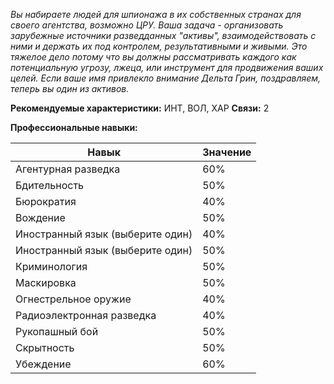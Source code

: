 *Вы набираете людей для шпионажа в их собственных странах для своего агентства, возможно ЦРУ. Ваша задача - организовать зарубежные источники разведданных "активы", взаимодействовать с ними и держать их под контролем, результативными и живыми. Это тяжелое дело потому что вы должны рассматривать каждого как потенциальную угрозу, лжеца, или инструмент для продвижения ваших целей. Если ваше имя привлекло внимание Дельта Грин, поздравляем, теперь вы один из активов.*

**Рекомендуемые характеристики:** ИНТ, ВОЛ, ХАР
**Связи:** 2

**Профессиональные навыки:**

|Навык|Значение|
|---|---|
|Агентурная разведка|60%|
|Бдительность|50%|
|Бюрократия|40%|
|Вождение|50%|
|Иностранный язык (выберите один)|40%|
|Иностранный язык (выберите один)|50%|
|Криминология|50%|
|Маскировка|50%|
|Огнестрельное оружие|40%|
|Радиоэлектронная разведка|40%|
|Рукопашный бой|50%|
|Скрытность|50%|
|Убеждение|60%|
